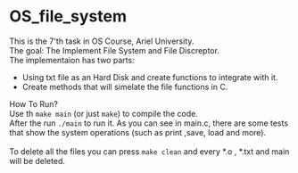# OS_file_system

This is the 7'th task in OS Course, Ariel University. </br>
The goal: The Implement File System and File Discreptor. </br>
The implementaion has two parts: 
- Using txt file as an Hard Disk and create functions to integrate with it.
- Create methods that will simelate the file functions in C.  

How To Run? </br>
Use th `make main` (or just `make`) to compile the code.</br>
After the run `./main` to run it. As you can see in main.c, there are some tests that show the system operations (such as print ,save, load and more).</br>   
To delete all the files you can press `make clean` and every *.o , *.txt and main will be deleted.